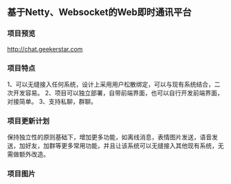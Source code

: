 ## 基于Netty、Websocket的Web即时通讯平台
### 项目预览
http://chat.geekerstar.com

### 项目特点
1、可以无缝接入任何系统，设计上采用用户松散绑定，可以与现有系统结合，二次开发容易。
2、项目可以独立部署，自带前端界面，也可以自行开发前端界面，对接简单。
3、支持私聊，群聊。

### 项目更新计划
保持独立性的原则基础下，增加更多功能，如离线消息，表情图片发送，语音发送，加好友，加群等更多常用功能，并且让该系统可以无缝接入其他现有系统，无需做额外改造。

### 项目图片

